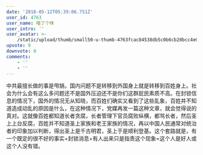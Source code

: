 ```yaml
---
date: '2018-05-12T05:39:06.751Z'
user_id: 4763
user_name: 喵了个咪
user_intro: ''
user_avatar: >-
    /static/upload/thumb/small50-u-thumb-4763fcac84538db5c0b6cb20bcc4e054ef0d95069cd1.png
upvote: 9
downvote: 0
comments:
    - ''
    - ''
---
```


中共最擅长做的事是甩锅，国内问题不是转移到外国身上就是转移到百姓身上。社会为什么会有这么多问题还不是国外压迫还不是你们这群屁民素质不高。在封锁信息的情况下，国外的情况无从知晓，而百姓们确实又看到了这些乱象，百姓并不知道造成动乱的原因是什么，在这种情况下，党媒再发一篇这种文章，就会觉得说的真对。这就像百姓都知道长者贪腐，长者管理下官员腐败纵横，都骂长者，然后圣上上台反腐，百姓并不知道圣上家族和老王家族的情况，再以中国人民通常对统治者的印象加以判断，得出圣上是千古明君，圣上于是顺利登基。这个套路就是，有一个既定的很不好的事实+封锁消息+有人出来只是指责这个现象=这个人是好人或这个人没有错。
